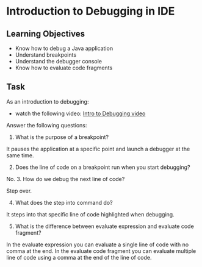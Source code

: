 # Introduction to Debugging in IDE

## Learning Objectives
- Know how to debug a Java application
- Understand breakpoints
- Understand the debugger console
- Know how to evaluate code fragments

## Task
As an introduction to debugging:
- watch the following video: [Intro to Debugging video](https://youtu.be/ErVZrVWZrko)


Answer the following questions:
1. What is the purpose of a breakpoint?

It pauses the application at a specific point and launch a debugger at the same time.

2. Does the line of code on a breakpoint run when you start debugging?

No.
3. How do we debug the next line of code?

Step over.

4. What does the step into command do?

It steps into that specific line of code highlighted when debugging.  

5. What is the difference between evaluate expression and evaluate code fragment?

In the evaluate expression you can evaluate a single line of code with no comma
at the end. In the evaluate code fragment you can evaluate multiple line of code
using a comma at the end of the line of code.
